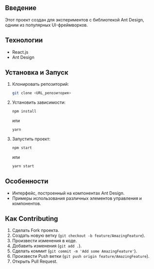 ## Введение

Этот проект создан для экспериментов с библиотекой Ant Design, одним из популярных UI-фреймворков.

## Технологии

- React.js
- Ant Design

## Установка и Запуск

1. Клонировать репозиторий:

   ```bash
   git clone <URL_репозитория>
   ```

2. Установить зависимости:

   ```bash
   npm install
   ```

   или

   ```bash
   yarn
   ```

3. Запустить проект:

   ```bash
   npm start
   ```

   или

   ```bash
   yarn start
   ```

## Особенности

- Интерфейс, построенный на компонентах Ant Design.
- Примеры использования различных элементов управления и компонентов.

## Как Contributing

1. Сделать Fork проекта.
2. Создать новую ветку (`git checkout -b feature/AmazingFeature`).
3. Произвести изменения в коде.
4. Добавить изменения (`git add .`).
5. Сделать коммит (`git commit -m 'Add some AmazingFeature'`).
6. Произвести Push ветки (`git push origin feature/AmazingFeature`).
7. Открыть Pull Request.
